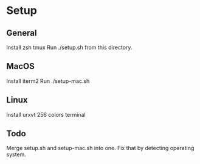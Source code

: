 # Setup

## General
Install zsh tmux
Run ./setup.sh from this directory.

## MacOS
Install iterm2
Run ./setup-mac.sh

## Linux
Install urxvt 256 colors terminal

## Todo
Merge setup.sh and setup-mac.sh into one. Fix that by detecting operating system.
